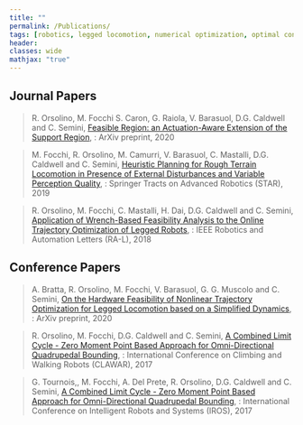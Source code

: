 ```yaml
---
title: ""
permalink: /Publications/
tags: [robotics, legged locomotion, numerical optimization, optimal control]
header:
classes: wide
mathjax: "true"
---
```


## Journal Papers

>  R. Orsolino, M. Focchi S. Caron, G. Raiola, V. Barasuol, D.G. Caldwell and C. Semini, [Feasible Region: an Actuation-Aware Extension of the Support Region](https://arxiv.org/abs/1903.07999),
: ArXiv preprint, 2020

>  M. Focchi, R. Orsolino, M. Camurri, V. Barasuol, C. Mastalli, D.G. Caldwell and C. Semini, [Heuristic Planning for Rough Terrain Locomotion in Presence of External Disturbances and Variable Perception Quality](https://arxiv.org/abs/1805.10238),
: Springer Tracts on Advanced Robotics (STAR), 2019

>  R. Orsolino, M. Focchi, C. Mastalli, H. Dai, D.G. Caldwell and C. Semini, [Application of Wrench-Based Feasibility Analysis to the Online Trajectory Optimization of Legged Robots](https://iit-dlslab.github.io/papers/orsolino18ral.pdf),
: IEEE Robotics and Automation Letters (RA-L), 2018

## Conference Papers

>  A. Bratta, R. Orsolino, M. Focchi, V. Barasuol, G. G. Muscolo and C. Semini, [On the Hardware Feasibility of Nonlinear Trajectory Optimization for Legged Locomotion based on a Simplified Dynamics](https://arxiv.org/abs/1910.06855),
: ArXiv preprint, 2020

>  R. Orsolino, M. Focchi, D.G. Caldwell and C. Semini, [A Combined Limit Cycle - Zero Moment Point Based Approach for Omni-Directional Quadrupedal Bounding](https://iit-dlslab.github.io/papers/orsolino17clawar.pdf),
: International Conference on Climbing and Walking Robots (CLAWAR), 2017

>  G. Tournois,, M. Focchi, A. Del Prete, R. Orsolino, D.G. Caldwell and C. Semini, [A Combined Limit Cycle - Zero Moment Point Based Approach for Omni-Directional Quadrupedal Bounding](https://hal.archives-ouvertes.fr/hal-01575033/document),
: International Conference on Intelligent Robots and Systems (IROS), 2017
